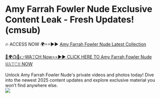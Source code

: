 # Amy Farrah Fowler Nude Exclusive Content Leak - Fresh Updates! (cmsub)

🔥 ACCESS NOW 🌍==►► <a href="https://tinyurl.com/yc657z5k" rel="nofollow">Amy Farrah Fowler Nude Latest Collection</a>
<br><br>
[🔴🌍📺📱👉WA𝚃CH Now==►► CLICK HERE TO Amy Farrah Fowler Nude 𝚆𝙰𝚃𝙲𝙷 NOW](https://tinyurl.com/yc657z5k)
<br><br>
Unlock Amy Farrah Fowler Nude's private videos and photos today! Dive into the newest 2025 content updates and explore exclusive material you won’t find anywhere else.
<br>
<a href="https://tinyurl.com/yc657z5k" rel="nofollow" data-target="animated-image.originalLink"><img src="https://camo.githubusercontent.com/8a4f000d20f83aca3bf7ec5f350d767afa0574a8a352519fd8cfa583a6f93a33/68747470733a2f2f692e696d6775722e636f6d2f644a486b345a712e676966" data-canonical-src="https://i.imgur.com/dJHk4Zq.gif" style="max-width: 100%; display: inline-block;" data-target="animated-image.originalImage"></a>
<br>
